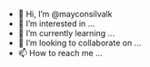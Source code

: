 - 👋 Hi, I’m @mayconsilvalk
- 👀 I’m interested in ...
- 🌱 I’m currently learning ...
- 💞️ I’m looking to collaborate on ...
- 📫 How to reach me ...

<!---
mayconsilvalk/mayconsilvalk is a ✨ special ✨ repository because its `README.md` (this file) appears on your GitHub profile.
You can click the Preview link to take a look at your changes.
--->
